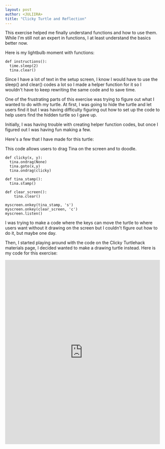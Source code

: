 ```yaml
---
layout: post
author: <JULIIRA>
title: "Clicky Turtle and Reflection"
---
```


This exercise helped me finally understand functions and how to use them. While
I'm still not an expert in functions, I at least understand the basics better now. 

Here is my lightbulb moment with functions:

```
def instructions():
  time.sleep(2)
  tina.clear()
```

Since I have a lot of text in the setup screen, I know I would have
to use the sleep() and clear() codes a lot so I made a helper function
for it so I wouldn't have to keep rewriting the same code and to
save time. 

One of the frustrating parts of this exercise was trying to figure out what
I wanted to do with my turtle. At first, I was going to hide the turtle
and let users find it but I was having difficulty figuring out how to
set up the code to help users find the hidden turtle so I gave up.

Initially, I was having trouble with creating helper function codes, but
once I figured out I was having fun making a few.

Here's a few that I have made for this turtle:

This code allows users to drag Tina on the screen and to doodle. 

```
def clicky(x, y):
  tina.ondrag(None)
  tina.goto(x,y)
  tina.ondrag(clicky)
```

```
def tina_stamp():
  tina.stamp()

def clear_screen():
    tina.clear()

myscreen.onkey(tina_stamp, 's')
myscreen.onkey(clear_screen, 'c')
myscreen.listen()

```
I was trying to make a code where the keys can move the turtle to where users
want without it drawing on the screen but I couldn't figure out how to do it, 
but maybe one day.


Then, I started playing around with the code on the Clicky 
Turtlehack materials page, I decided wanted to make a drawing 
turtle instead. Here is my code for this exercise:

<iframe src="https://trinket.io/embed/python/d4d780771d?start=result" width="100%" height="600" frameborder="0" marginwidth="0" marginheight="0" allowfullscreen></iframe>
